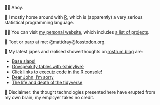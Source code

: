 🙇‍♂️ Ahoy.

🏇 I mostly horse around with [R](https://www.r-project.org/), which is (apparently) a very serious statistical programming language.

👨‍💻 You can visit [my personal website](https://www.matt-dray.com/), which includes [a list of projects](https://matt-dray.github.io/projects/).

🎺 Toot or parp at me: [@mattdray@fosstodon.org](https://fosstodon.org/@mattdray).

📝 My latest japes and realised showerthoughts on [rostrum.blog](https://www.rostrum.blog/) are:

<!-- BLOG-POST-LIST:START -->
- [Base slaps!](https://www.rostrum.blog/posts/2023-10-17-nhs-r-2023/index.html)
- [Govspeakify tables with {shinylive}](https://www.rostrum.blog/posts/2023-10-08-govspeakify-tables/index.html)
- [Click links to execute code in the R console!](https://www.rostrum.blog/posts/2023-09-17-choosethis/index.html)
- [Dear John, I’m sorry](https://www.rostrum.blog/posts/2023-09-16-chunktop/index.html)
- [The life and death of the tidyverse](https://www.rostrum.blog/posts/2023-09-10-lifecycle/index.html)
<!-- BLOG-POST-LIST:END -->

🧠 Disclaimer: the thought technologies presented here have erupted from my own brain; my employer takes no credit.
